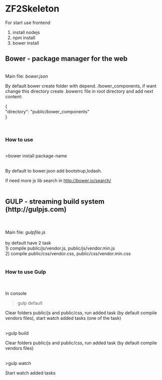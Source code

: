 ZF2Skeleton
===========
For start use frontend

1) install nodejs<br/>
2) npm install<br/>
3) bower install<br/>

<h2>Bower - package manager for the web</h2>
<br/>
Main file: <i>bower.json</i><br/>
<p>By default bower create folder with depend. /bower_components, if want change this directory create .bowerrc file in root directory and add next content:</p>
<p>
{<br/>
  "directory": "public/bower_components"<br/>
}<br/>
</p><br/>

<h3>How to use</h3>
<br/>
>bower install package-name<br/>
<br/>
<p>By default to bower.json add bootstrup,lodash.</p>

if need more js lib search in http://bower.io/search/<br/>
<br/>
<h2>GULP - streaming build system (http://gulpjs.com)</h2><br/>
<br/>
Main file: <i>gulpfile.js</i><br/>
<br/>
by default have 2 task
<br/>
1) compile public/js/vendor.js, public/js/vendor.min.js<br/>
2) compile public/css/vendor.css, public/css/vendor.min.css<br/>
<br/>
<h3>How to use Gulp</h3><br/>
<br/>
In console<br/>

>gulp default<br/>

<p>Clear folders public/js and public/css, run added task (by default compile vendors files), start watch added tasks (one of the task)</p>

<br/>
>gulp build<br/>

<p>Clear folders public/js and public/css, run added task (by default compile vendors files)</p>

<br/>
>gulp watch<br/>

<p>Start watch added tasks</p><br/>


